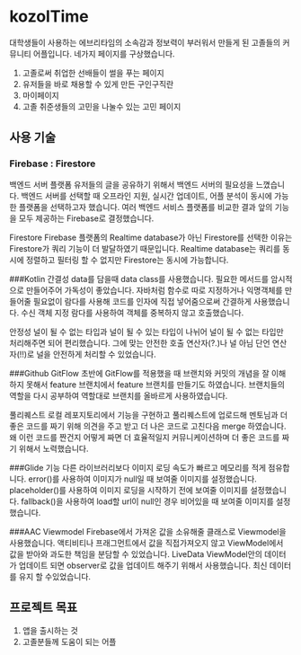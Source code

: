# kozolTime
대학생들이 사용하는 에브리타임의 소속감과 정보력이 부러워서 만들게 된 고졸들의 커뮤니티 어플입니다.
네가지 페이지를 구상했습니다.
1. 고졸로써 취업한 선배들이 썰을 푸는 페이지
2. 유저들을 바로 채용할 수 있게 만든 구인구직란
3. 마이페이지
4. 고졸 취준생들의 고민을 나눌수 있는 고민 페이지

## 사용 기술 
### Firebase : Firestore
백엔드 서버 플랫폼
유저들의 글을 공유하기 위해서 백엔드 서버의 필요성을 느꼈습니다.
백엔드 서버를 선택할 때 오프라인 지원, 실시간 업데이트, 어플 분석이 동시에 가능한 플랫폼을 선택하고자 했습니다.
여러 백엔드 서비스 플랫폼를 비교한 결과 앞의 기능을 모두 제공하는 Firebase로 결정했습니다.

Firestore
Firebase 플랫폼의 Realtime database가 아닌 Firestore를 선택한 이유는 Firestore가 쿼리 기능이 더 발달하였기 때문입니다.
Realtime database는 쿼리를 동시에 정렬하고 필터링 할 수 없지만 Firestore는 동시에 가능합니다.

###Kotlin
간결성
data를 담을때 data class를 사용했습니다. 필요한 메서드를 암시적으로 만들어주어 가독성이 좋았습니다.
자바처럼 함수로 따로 지정하거나 익명객체를 만들어줄 필요없이 람다를 사용해 코드를 인자에 직접 넣어줌으로써 간결하게 사용했습니다.
수신 객체 지정 람다를 사용하여 객체를 중복하지 않고 호출했습니다.

안정성
널이 될 수 없는 타입과 널이 될 수 있는 타입이 나뉘어 널이 될 수 없는 타입만 처리해주면 되어 편리했습니다.
그에 맞는 안전한 호출 연산자(?.)나 널 아님 단언 연산자(!!)로 널을 안전하게 처리할 수 있었습니다.

###Github
GitFlow
초반에 GitFlow를 적용했을 때 브랜치와 커밋의 개념을 잘 이해하지 못해서 feature 브랜치에서 feature 브랜치를 만들기도 하였습니다.
브랜치들의 역할을 다시 공부하여 역할대로 브랜치를 올바르게 사용하였습니다.

풀리퀘스트
로컬 레포지토리에서 기능을 구현하고 풀리퀘스트에 업로드해 멘토님과 더 좋은 코드를 짜기 위해 의견을 주고 받고 더 나은 코드로 고친다음 merge 하였습니다. 왜 이런 코드를 짠건지 어떻게 짜면 더 효율적일지 커뮤니케이션하며 더 좋은 코드를 짜기 위해서 노력했습니다.

###Glide
기능
다른 라이브러리보다 이미지 로딩 속도가 빠르고 메모리를 적게 점유합니다.
error()를 사용하여 이미지가 null일 때 보여줄 이미지를 설정했습니다.
placeholder()를 사용하여 이미지 로딩을 시작하기 전에 보여줄 이미지를 설정했습니다.
fallback()을 사용하여 load할 url이 null인 경우 비어있을 때 보여줄 이미지를 설정했습니다.

###AAC
Viewmodel
Firebase에서 가져온 값을 소유해줄 클래스로 Viewmodel을 사용했습니다.
액티비티나 프래그먼트에서 값을 직접가져오지 않고 ViewModel에서 값을 받아와 과도한 책임을 분담할 수 있었습니다.
LiveData
ViewModel안의 데이터가 업데이트 되면 observer로 값을 업데이트 해주기 위해서 사용했습니다.
최신 데이터를 유지 할 수있었습니다.


## 프로젝트 목표
1. 앱을 출시하는 것
2. 고졸분들께 도움이 되는 어플
